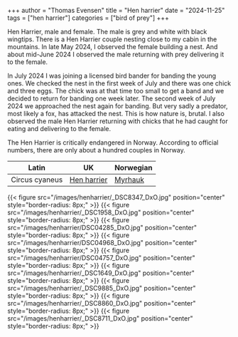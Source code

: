 +++
author = "Thomas Evensen"
title = "Hen harrier"
date = "2024-11-25"
tags = ["hen harrier"]
categories = ["bird of prey"]
+++

Hen Harrier, male and female. The male is grey and white with black wingtips. There is a Hen Harrier couple nesting close to my cabin in the mountains.
In late May 2024, I observed the female building a nest. And about mid-June 2024 I observed the male returning with prey delivering it to the female.

In July 2024 I was joining a licensed bird bander for banding the young ones. We checked the nest in the first week of July and there was one chick and three eggs.
The chick was at that time too small to get a band and we decided to return for banding one week later. The second week of July 2024 we approached the nest again for banding.
But very sadly a predator, most likely a fox, has attacked the nest. This is how nature is, brutal. I also observed the male Hen Harrier returning with chicks that he had caught
for eating and delivering to the female.

The Hen Harrier is critically endangered in Norway. According to official numbers, there are only about a hundred couples in Norway.

| Latin      | UK | Norwegian |
| --------- |  --------- |    --------- |
|  Circus cyaneus |  [Hen harrier](https://en.wikipedia.org/wiki/Hen_harrier) |  [Myrhauk](https://no.wikipedia.org/wiki/Myrhauk) |

{{< figure src="/images/henharrier/_DSC8347_DxO.jpg" position="center" style="border-radius: 8px;" >}}
{{< figure src="/images/henharrier/_DSC1958_DxO.jpg" position="center" style="border-radius: 8px;" >}}
{{< figure src="/images/henharrier/DSC04285_DxO.jpg" position="center" style="border-radius: 8px;" >}}
{{< figure src="/images/henharrier/DSC04968_DxO.jpg" position="center" style="border-radius: 8px;" >}}
{{< figure src="/images/henharrier/DSC04757_DxO.jpg" position="center" style="border-radius: 8px;" >}}
{{< figure src="/images/henharrier/_DSC1649_DxO.jpg" position="center" style="border-radius: 8px;" >}}
{{< figure src="/images/henharrier/_DSC9885_DxO.jpg" position="center" style="border-radius: 8px;" >}}
{{< figure src="/images/henharrier/_DSC8860_DxO.jpg" position="center" style="border-radius: 8px;" >}}
{{< figure src="/images/henharrier/_DSC8711_DxO.jpg" position="center" style="border-radius: 8px;" >}}
